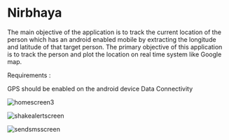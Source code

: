 # Nirbhaya

The main objective of the application is to track the current location of the person which has an android enabled mobile by extracting the longitude and latitude of that target person. 
The primary objective of this application is to track the person and plot the location on real time system like Google map.


Requirements :

GPS should be enabled on the android device
Data Connectivity


![homescreen3](https://user-images.githubusercontent.com/26342706/28752495-cc801dd0-753e-11e7-806c-dbee20754a0a.png)

![shakealertscreen](https://user-images.githubusercontent.com/26342706/28752502-1096706e-753f-11e7-94c4-923ab1ee9609.png)

![sendsmsscreen](https://user-images.githubusercontent.com/26342706/28752507-2fbf3afc-753f-11e7-88a8-c2c8b5c88b45.png)
